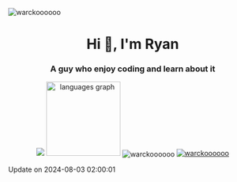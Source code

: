 <p align="left"> 
  <img src="https://komarev.com/ghpvc/?username=warckoooooo&label=Profile%20views&color=0e75b6&style=flat" alt="warckoooooo" />
</p>

<h1 align="center">Hi 👋, I'm Ryan
<h3 align="center">A guy who enjoy coding and learn about it</h3>

<div align="center">
    <img src="https://github-readme-stats.vercel.app/api?username=Warckoooooo&show_icons=true" />
    <img src="https://github-readme-stats.vercel.app/api/top-langs?username=warckoooooo&locale=en&hide_title=false&layout=compact&card_width=320&langs_count=5&theme=dracula&hide_border=false&order=2" height="150" alt="languages graph"  />
    <img align="center" src="https://github-readme-streak-stats.herokuapp.com/?user=warckoooooo&" alt="warckoooooo" />
    <a href="https://github.com/ryo-ma/github-profile-trophy"><img src="https://github-profile-trophy.vercel.app/?username=warckoooooo" alt="warckoooooo" /></a> 
</div>

Update on 2024-08-03 02:00:01
